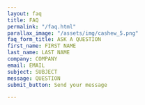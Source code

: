 ```yaml
---
layout: faq
title: FAQ
permalink: "/faq.html"
parallax_image: "/assets/img/cashew_5.png"
faq_form_title: ASK A QUESTION
first_name: FIRST NAME
last_name: LAST NAME
company: COMPANY
email: EMAIL
subject: SUBJECT
message: QUESTION
submit_button: Send your message

---
```

